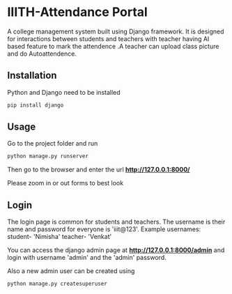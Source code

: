 # IIITH-Attendance Portal
A college management system built using Django framework. It is designed for interactions between students and teachers with teacher having AI based feature to mark the attendence .A teacher can upload class picture and do Autoattendence.

## Installation

Python and Django need to be installed

```bash
pip install django
```

## Usage

Go to the project folder and run

```bash
python manage.py runserver
```

Then go to the browser and enter the url **http://127.0.0.1:8000/**

Please zoom in or out forms to best look
## Login

The login page is common for students and teachers.
The username is their name and password for everyone is 'iiit@123'.
Example usernames:
student- 'Nimisha'
teacher- 'Venkat'

You can access the django admin page at **http://127.0.0.1:8000/admin** and login with username 'admin' and the 'admin' password.

Also a new admin user can be created using

```bash
python manage.py createsuperuser
```

